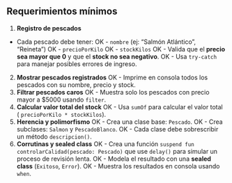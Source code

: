 ## Requerimientos mínimos

1. **Registro de pescados**
- Cada pescado debe tener:
OK - `nombre` (ej: “Salmón Atlántico”, “Reineta”)
OK - `precioPorKilo`
OK - `stockKilos`
OK - Valida que el **precio sea mayor que 0** y que el **stock no sea negativo**.
OK - Usa `try-catch` para manejar posibles errores de ingreso.
2. **Mostrar pescados registrados**
OK - Imprime en consola todos los pescados con su nombre, precio y stock.
3. **Filtrar pescados caros**
OK - Muestra solo los pescados con precio mayor a $5000 usando `filter`.
4. **Calcular valor total del stock**
OK - Usa `sumOf` para calcular el valor total ( `precioPorKilo * stockKilos`).
5. **Herencia y polimorfismo**
OK - Crea una clase base: `Pescado`.
OK - Crea subclases: `Salmon` y `PescadoBlanco`.
OK - Cada clase debe sobrescribir un método `descripcion()`.
6. **Corrutinas y sealed class**
OK - Crea una función `suspend fun controlarCalidad(pescado: Pescado)` que use `delay()` para simular un proceso de revisión lenta.
OK - Modela el resultado con una **sealed class** (`Exitoso`, `Error`).
OK - Muestra los resultados en consola usando `when`.